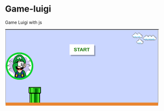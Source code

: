 # Game-luigi
Game Luigi with js

<img src="https://github.com/eduardonk9999/game-luigi/blob/master/capa.png"/>
